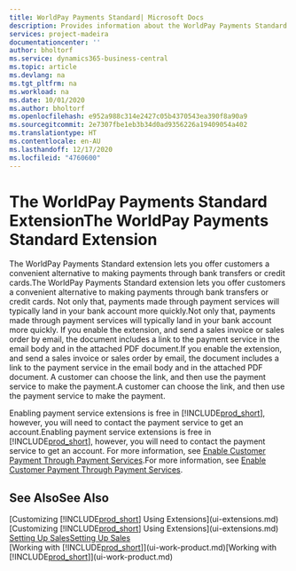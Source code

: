 ```yaml
---
title: WorldPay Payments Standard| Microsoft Docs
description: Provides information about the WorldPay Payments Standard extension
services: project-madeira
documentationcenter: ''
author: bholtorf
ms.service: dynamics365-business-central
ms.topic: article
ms.devlang: na
ms.tgt_pltfrm: na
ms.workload: na
ms.date: 10/01/2020
ms.author: bholtorf
ms.openlocfilehash: e952a988c314e2427c05b4370543ea390f8a90a9
ms.sourcegitcommit: 2e7307fbe1eb3b34d0ad9356226a19409054a402
ms.translationtype: HT
ms.contentlocale: en-AU
ms.lasthandoff: 12/17/2020
ms.locfileid: "4760600"
---
```

# <a name="the-worldpay-payments-standard-extension"></a><span data-ttu-id="8569d-103">The WorldPay Payments Standard Extension</span><span class="sxs-lookup"><span data-stu-id="8569d-103">The WorldPay Payments Standard Extension</span></span>
<span data-ttu-id="8569d-104">The WorldPay Payments Standard extension lets you offer customers a convenient alternative to making payments through bank transfers or credit cards.</span><span class="sxs-lookup"><span data-stu-id="8569d-104">The WorldPay Payments Standard extension lets you offer customers a convenient alternative to making payments through bank transfers or credit cards.</span></span> <span data-ttu-id="8569d-105">Not only that, payments made through payment services will typically land in your bank account more quickly.</span><span class="sxs-lookup"><span data-stu-id="8569d-105">Not only that, payments made through payment services will typically land in your bank account more quickly.</span></span>
<span data-ttu-id="8569d-106">If you enable the extension, and send a sales invoice or sales order by email, the document includes a link to the payment service in the email body and in the attached PDF document.</span><span class="sxs-lookup"><span data-stu-id="8569d-106">If you enable the extension, and send a sales invoice or sales order by email, the document includes a link to the payment service in the email body and in the attached PDF document.</span></span> <span data-ttu-id="8569d-107">A customer can choose the link, and then use the payment service to make the payment.</span><span class="sxs-lookup"><span data-stu-id="8569d-107">A customer can choose the link, and then use the payment service to make the payment.</span></span>

<span data-ttu-id="8569d-108">Enabling payment service extensions is free in [!INCLUDE[prod_short](includes/prod_short.md)], however, you will need to contact the payment service to get an account.</span><span class="sxs-lookup"><span data-stu-id="8569d-108">Enabling payment service extensions is free in [!INCLUDE[prod_short](includes/prod_short.md)], however, you will need to contact the payment service to get an account.</span></span> <span data-ttu-id="8569d-109">For more information, see [Enable Customer Payment Through Payment Services](sales-how-enable-payment-service-extensions.md).</span><span class="sxs-lookup"><span data-stu-id="8569d-109">For more information, see [Enable Customer Payment Through Payment Services](sales-how-enable-payment-service-extensions.md).</span></span>

## <a name="see-also"></a><span data-ttu-id="8569d-110">See Also</span><span class="sxs-lookup"><span data-stu-id="8569d-110">See Also</span></span>
<span data-ttu-id="8569d-111">[Customizing [!INCLUDE[prod_short](includes/prod_short.md)] Using Extensions](ui-extensions.md)</span><span class="sxs-lookup"><span data-stu-id="8569d-111">[Customizing [!INCLUDE[prod_short](includes/prod_short.md)] Using Extensions](ui-extensions.md)</span></span>  
[<span data-ttu-id="8569d-112">Setting Up Sales</span><span class="sxs-lookup"><span data-stu-id="8569d-112">Setting Up Sales</span></span>](sales-setup-sales.md)  
<span data-ttu-id="8569d-113">[Working with [!INCLUDE[prod_short](includes/prod_short.md)]](ui-work-product.md)</span><span class="sxs-lookup"><span data-stu-id="8569d-113">[Working with [!INCLUDE[prod_short](includes/prod_short.md)]](ui-work-product.md)</span></span>
